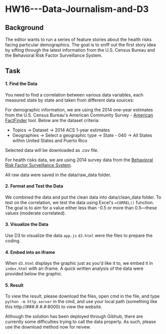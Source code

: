 # HW16---Data-Journalism-and-D3

## Background

The editor wants to run a series of feature stories about the health risks facing particular demographics. The goal is to sniff out the first story idea by sifting through the latest information from the U.S. Census Bureau and the Behavioral Risk Factor Surveillance System.

## Task
#### 1. Find the Data

You need to find a correlation between various data variables, each measured state by state and taken from different data sources: 

For demographic information, we are using the 2014 one-year estimates from the U.S. Census Bureau's American Community Survey - [American FactFinder](http://factfinder.census.gov/faces/nav/jsf/pages/searchresults.xhtml) tool. Below are the dataset criteria:

* Topics -> Dataset -> 2014 ACS 1-year estimates
* Geographies -> Select a geographic type -> State - 040 -> All States within United States and Puerto Rico

Selected data will be downloaded as .csv file.

For health risks data, we are using 2014 survey data from the [Behavioral Risk Factor Surveillance System](https://chronicdata.cdc.gov/Behavioral-Risk-Factors/BRFSS-2014-Overall/5ra3-ixqq). 

All raw data were saved in the data/raw_data folder. 

#### 2. Format and Test the Data

We combined the data and put the clean data into data/clean_data folder. To test on the correlation, we test the data using Excel's `=CORREL()` function. The goal is to aim for a value either less than -0.5 or more than 0.5—these values (moderate correlated).

#### 3. Visualize the Data

Use D3 to visualize the data `app.js` `d3.html` were the files to prepare the coding. 

#### 4. Embed into an iframe

When `d3.html` displays the graphic just as you'd like it to, we embed it in `index.html` with an iframe. A quick written analysis of the data were provided below the graphic.

#### 5. Result 

To view the result, please download the files, open cmd in the file, and type `python -m http.server` in the cmd, and use your local path (something like this http://###.#.#.#:8000) to view the website. 

Although the solution has been deployed through Gibhub, there are currently some difficulties trying to call the data properly. As such, please use the download method now for reivew.

